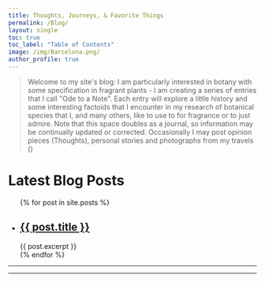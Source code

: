 ```yaml
---
title: Thoughts, Journeys, & Favorite Things
permalink: /Blog/
layout: single
toc: true
toc_label: "Table of Contents"
image: /img/Barcelona.png/
author_profile: true
---
```


> Welcome to my site's blog: I am particularly interested in botany with some specification in fragrant plants - I am creating a series of entries that I call "Ode to a Note". Each entry will explore a little history and some interesting factoids that I encounter in my research of botanical species that I, and many others, like to use to for fragrance or to just admire. Note that this space doubles as a journal, so information may be continually updated or corrected. Occasionally I may post opinion pieces (Thoughts), personal stories and photographs from my travels ()

<h1>Latest Blog Posts</h1>

<ul>
  {% for post in site.posts %}
    <li>
      <h2><a href="{{ post.url }}">{{ post.title }}</a></h2>
      {{ post.excerpt }}
    </li>
  {% endfor %}
</ul>

---





***

